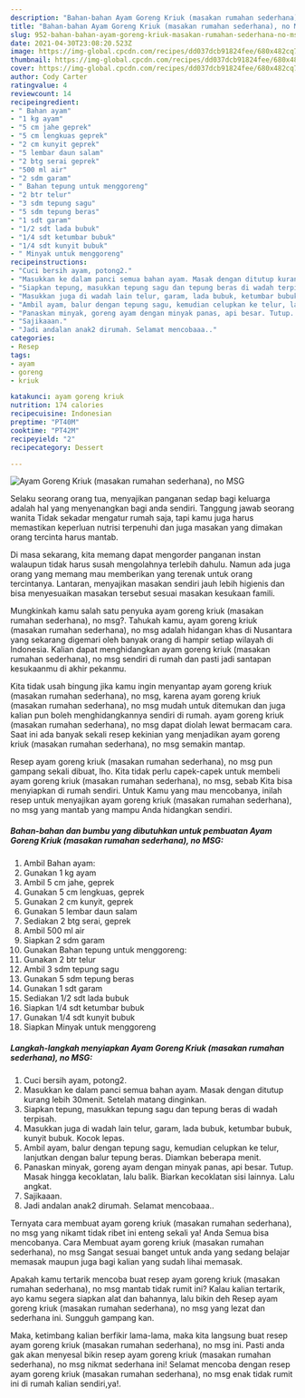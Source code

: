 ```yaml
---
description: "Bahan-bahan Ayam Goreng Kriuk (masakan rumahan sederhana), no MSG yang nikmat dan Mudah Dibuat"
title: "Bahan-bahan Ayam Goreng Kriuk (masakan rumahan sederhana), no MSG yang nikmat dan Mudah Dibuat"
slug: 952-bahan-bahan-ayam-goreng-kriuk-masakan-rumahan-sederhana-no-msg-yang-nikmat-dan-mudah-dibuat
date: 2021-04-30T23:08:20.523Z
image: https://img-global.cpcdn.com/recipes/dd037dcb91824fee/680x482cq70/ayam-goreng-kriuk-masakan-rumahan-sederhana-no-msg-foto-resep-utama.jpg
thumbnail: https://img-global.cpcdn.com/recipes/dd037dcb91824fee/680x482cq70/ayam-goreng-kriuk-masakan-rumahan-sederhana-no-msg-foto-resep-utama.jpg
cover: https://img-global.cpcdn.com/recipes/dd037dcb91824fee/680x482cq70/ayam-goreng-kriuk-masakan-rumahan-sederhana-no-msg-foto-resep-utama.jpg
author: Cody Carter
ratingvalue: 4
reviewcount: 14
recipeingredient:
- " Bahan ayam"
- "1 kg ayam"
- "5 cm jahe geprek"
- "5 cm lengkuas geprek"
- "2 cm kunyit geprek"
- "5 lembar daun salam"
- "2 btg serai geprek"
- "500 ml air"
- "2 sdm garam"
- " Bahan tepung untuk menggoreng"
- "2 btr telur"
- "3 sdm tepung sagu"
- "5 sdm tepung beras"
- "1 sdt garam"
- "1/2 sdt lada bubuk"
- "1/4 sdt ketumbar bubuk"
- "1/4 sdt kunyit bubuk"
- " Minyak untuk menggoreng"
recipeinstructions:
- "Cuci bersih ayam, potong2."
- "Masukkan ke dalam panci semua bahan ayam. Masak dengan ditutup kurang lebih 30menit. Setelah matang dinginkan."
- "Siapkan tepung, masukkan tepung sagu dan tepung beras di wadah terpisah."
- "Masukkan juga di wadah lain telur, garam, lada bubuk, ketumbar bubuk, kunyit bubuk. Kocok lepas."
- "Ambil ayam, balur dengan tepung sagu, kemudian celupkan ke telur, lanjutkan dengan balur tepung beras. Diamkan beberapa menit."
- "Panaskan minyak, goreng ayam dengan minyak panas, api besar. Tutup. Masak hingga kecoklatan, lalu balik. Biarkan kecoklatan sisi lainnya. Lalu angkat."
- "Sajikaaan."
- "Jadi andalan anak2 dirumah. Selamat mencobaaa.."
categories:
- Resep
tags:
- ayam
- goreng
- kriuk

katakunci: ayam goreng kriuk 
nutrition: 174 calories
recipecuisine: Indonesian
preptime: "PT40M"
cooktime: "PT42M"
recipeyield: "2"
recipecategory: Dessert

---
```



![Ayam Goreng Kriuk (masakan rumahan sederhana), no MSG](https://img-global.cpcdn.com/recipes/dd037dcb91824fee/680x482cq70/ayam-goreng-kriuk-masakan-rumahan-sederhana-no-msg-foto-resep-utama.jpg)

Selaku seorang orang tua, menyajikan panganan sedap bagi keluarga adalah hal yang menyenangkan bagi anda sendiri. Tanggung jawab seorang  wanita Tidak sekadar mengatur rumah saja, tapi kamu juga harus memastikan keperluan nutrisi terpenuhi dan juga masakan yang dimakan orang tercinta harus mantab.

Di masa  sekarang, kita memang dapat mengorder panganan instan walaupun tidak harus susah mengolahnya terlebih dahulu. Namun ada juga orang yang memang mau memberikan yang terenak untuk orang tercintanya. Lantaran, menyajikan masakan sendiri jauh lebih higienis dan bisa menyesuaikan masakan tersebut sesuai masakan kesukaan famili. 



Mungkinkah kamu salah satu penyuka ayam goreng kriuk (masakan rumahan sederhana), no msg?. Tahukah kamu, ayam goreng kriuk (masakan rumahan sederhana), no msg adalah hidangan khas di Nusantara yang sekarang digemari oleh banyak orang di hampir setiap wilayah di Indonesia. Kalian dapat menghidangkan ayam goreng kriuk (masakan rumahan sederhana), no msg sendiri di rumah dan pasti jadi santapan kesukaanmu di akhir pekanmu.

Kita tidak usah bingung jika kamu ingin menyantap ayam goreng kriuk (masakan rumahan sederhana), no msg, karena ayam goreng kriuk (masakan rumahan sederhana), no msg mudah untuk ditemukan dan juga kalian pun boleh menghidangkannya sendiri di rumah. ayam goreng kriuk (masakan rumahan sederhana), no msg dapat diolah lewat bermacam cara. Saat ini ada banyak sekali resep kekinian yang menjadikan ayam goreng kriuk (masakan rumahan sederhana), no msg semakin mantap.

Resep ayam goreng kriuk (masakan rumahan sederhana), no msg pun gampang sekali dibuat, lho. Kita tidak perlu capek-capek untuk membeli ayam goreng kriuk (masakan rumahan sederhana), no msg, sebab Kita bisa menyiapkan di rumah sendiri. Untuk Kamu yang mau mencobanya, inilah resep untuk menyajikan ayam goreng kriuk (masakan rumahan sederhana), no msg yang mantab yang mampu Anda hidangkan sendiri.

<!--inarticleads1-->

##### Bahan-bahan dan bumbu yang dibutuhkan untuk pembuatan Ayam Goreng Kriuk (masakan rumahan sederhana), no MSG:

1. Ambil  Bahan ayam:
1. Gunakan 1 kg ayam
1. Ambil 5 cm jahe, geprek
1. Gunakan 5 cm lengkuas, geprek
1. Gunakan 2 cm kunyit, geprek
1. Gunakan 5 lembar daun salam
1. Sediakan 2 btg serai, geprek
1. Ambil 500 ml air
1. Siapkan 2 sdm garam
1. Gunakan  Bahan tepung untuk menggoreng:
1. Gunakan 2 btr telur
1. Ambil 3 sdm tepung sagu
1. Gunakan 5 sdm tepung beras
1. Gunakan 1 sdt garam
1. Sediakan 1/2 sdt lada bubuk
1. Siapkan 1/4 sdt ketumbar bubuk
1. Gunakan 1/4 sdt kunyit bubuk
1. Siapkan  Minyak untuk menggoreng




<!--inarticleads2-->

##### Langkah-langkah menyiapkan Ayam Goreng Kriuk (masakan rumahan sederhana), no MSG:

1. Cuci bersih ayam, potong2.
1. Masukkan ke dalam panci semua bahan ayam. Masak dengan ditutup kurang lebih 30menit. Setelah matang dinginkan.
1. Siapkan tepung, masukkan tepung sagu dan tepung beras di wadah terpisah.
1. Masukkan juga di wadah lain telur, garam, lada bubuk, ketumbar bubuk, kunyit bubuk. Kocok lepas.
1. Ambil ayam, balur dengan tepung sagu, kemudian celupkan ke telur, lanjutkan dengan balur tepung beras. Diamkan beberapa menit.
1. Panaskan minyak, goreng ayam dengan minyak panas, api besar. Tutup. Masak hingga kecoklatan, lalu balik. Biarkan kecoklatan sisi lainnya. Lalu angkat.
1. Sajikaaan.
1. Jadi andalan anak2 dirumah. Selamat mencobaaa..




Ternyata cara membuat ayam goreng kriuk (masakan rumahan sederhana), no msg yang nikamt tidak ribet ini enteng sekali ya! Anda Semua bisa mencobanya. Cara Membuat ayam goreng kriuk (masakan rumahan sederhana), no msg Sangat sesuai banget untuk anda yang sedang belajar memasak maupun juga bagi kalian yang sudah lihai memasak.

Apakah kamu tertarik mencoba buat resep ayam goreng kriuk (masakan rumahan sederhana), no msg mantab tidak rumit ini? Kalau kalian tertarik, ayo kamu segera siapkan alat dan bahannya, lalu bikin deh Resep ayam goreng kriuk (masakan rumahan sederhana), no msg yang lezat dan sederhana ini. Sungguh gampang kan. 

Maka, ketimbang kalian berfikir lama-lama, maka kita langsung buat resep ayam goreng kriuk (masakan rumahan sederhana), no msg ini. Pasti anda gak akan menyesal bikin resep ayam goreng kriuk (masakan rumahan sederhana), no msg nikmat sederhana ini! Selamat mencoba dengan resep ayam goreng kriuk (masakan rumahan sederhana), no msg enak tidak rumit ini di rumah kalian sendiri,ya!.

